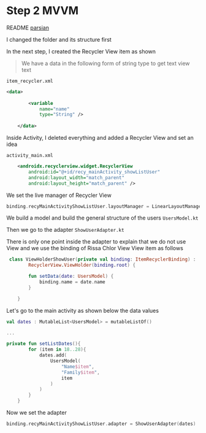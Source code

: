 # Step 2 MVVM
 
README <a href="./README_fa.md">parsian</a>

 I changed the folder and its structure first
 
 In the next step, I created the Recycler View item as shown
 
 > We have a data in the following form of string type to get text view text

``item_recycler.xml``
```xml
<data>
        
        <variable
            name="name"
            type="String" />
        
    </data>
```

Inside Activity, I deleted everything and added a Recycler View and set an idea

``activity_main.xml``
```xml
    <androidx.recyclerview.widget.RecyclerView
        android:id="@+id/recy_mainActivity_showListUser"
        android:layout_width="match_parent"
        android:layout_height="match_parent" />
```
We set the live manager of Recycler View

```kotlin
binding.recyMainActivityShowListUser.layoutManager = LinearLayoutManager(this)
```

We build a model and build the general structure of the users
``UsersModel.kt``

Then we go to the adapter
``ShowUserAdapter.kt``

There is only one point inside the adapter to explain that we do not use View and we use the binding of Rissa Chlor View View item as follows

```kotlin
 class ViewHolderShowUser(private val binding: ItemRecyclerBinding) :
        RecyclerView.ViewHolder(binding.root) {

        fun setData(date: UsersModel) {
            binding.name = date.name
        }

    }
``` 

Let's go to the main activity as shown below the data values
```kotlin
val dates : MutableList<UsersModel> = mutableListOf()

...

private fun setListDates(){
        for (item in 18..28){
            dates.add(
                UsersModel(
                    "Name$item",
                    "Family$item",
                    item
                )
            )
        }
    }
```

Now we set the adapter
```kotlin
binding.recyMainActivityShowListUser.adapter = ShowUserAdapter(dates)
```